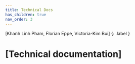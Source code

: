 ```yaml
---
title: Technical Docs
has_children: true
nav_order: 3
---
```


[Khanh Linh Pham, Florian Eppe, Victoria-Kim Bui]
{: .label }

# [Technical documentation]
